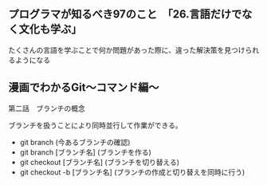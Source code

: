 ## プログラマが知るべき97のこと　「26.言語だけでなく文化も学ぶ」
たくさんの言語を学ぶことで何か問題があった際に、違った解決策を見つけられるようになる

## 漫画でわかるGit～コマンド編～
第二話　ブランチの概念

ブランチを扱うことにより同時並行して作業ができる。

- git branch (今あるブランチの確認)
- git branch [ブランチ名] (ブランチを作る)
- git checkout [ブランチ名] (ブランチを切り替える)
- git checkout -b [ブランチ名] (ブランチの作成と切り替えを同時に行う)
